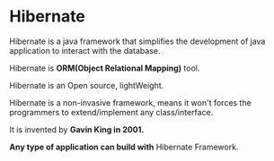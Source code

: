 # Hibernate
Hibernate is a java framework that simplifies the development of java application to interact with the database.

Hibernate is <b>ORM(Object Relational Mapping)</b> tool.

Hibernate is an Open source, lightWeight.

Hibernate is a non-invasive framework, means it won't forces the programmers to extend/implement any class/interface.

It is invented by <b>Gavin King in 2001.</b>

<b>Any type of application can build with</b> Hibernate Framework.
